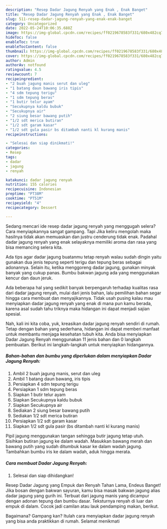 ```yaml
---
description: "Resep Dadar Jagung Renyah yang Enak , Enak Banget"
title: "Resep Dadar Jagung Renyah yang Enak , Enak Banget"
slug: 511-resep-dadar-jagung-renyah-yang-enak-enak-banget
category: Uncategorized
date: 2022-05-24T10:06:35.688Z
image: https://img-global.cpcdn.com/recipes/ff0219678583f331/680x482cq70/dadar-jagung-renyah-foto-resep-utama.jpg
hideToc: false
enableToc: true
enableTocContent: false
thumbnail: https://img-global.cpcdn.com/recipes/ff0219678583f331/680x482cq70/dadar-jagung-renyah-foto-resep-utama.jpg
cover: https://img-global.cpcdn.com/recipes/ff0219678583f331/680x482cq70/dadar-jagung-renyah-foto-resep-utama.jpg
author: Admin
authorAv: notfound
ratingvalue: 4.5
reviewcount: 7
recipeingredient:
- "2 buah jagung manis serut dan uleg"
- "1 batang daun bawang iris tipis"
- "4 sdm tepung terigu"
- "1 sdm tepung beras"
- "1 butir telur ayam"
- "Secukupnya kaldu bubuk"
- "Secukupnya air"
- "2 siung besar bawang putih"
- "1/2 sdt merica butiran"
- "1/2 sdt garam kasar"
- "1/2 sdt gula pasir bs ditambah nanti kl kurang manis"
recipeinstructions:

- "Selesai dan siap dinikmati!"
categories:
- Resep
tags:
- dadar
- jagung
- renyah

katakunci: dadar jagung renyah 
nutrition: 155 calories
recipecuisine: Indonesian
preptime: "PT38M"
cooktime: "PT51M"
recipeyield: "4"
recipecategory: Dessert

---
```



Sedang mencari ide resep dadar jagung renyah yang menggugah selera? Cara menyiapkannya sangat gampang. Tapi Jika keliru mengolah maka hasilnya tidak akan memuaskan dan justru cenderung tidak enak. Padahal dadar jagung renyah yang enak selayaknya memiliki aroma dan rasa yang bisa memancing selera kita.


Ada tips agar dadar jagung buatanmu tetap renyah walau sudah dingin yaitu gunakan dua jenis tepung seperti terigu dan tepung beras sebagai adonannya. Selain itu, ketika menggoreng dadar jagung, gunakan minyak banyak yang cukup panas. Bumbu bakwan jagung ada yang menggunakan kencur dan daun jeruk.

Ada beberapa hal yang sedikit banyak berpengaruh terhadap kualitas rasa dari dadar jagung renyah, mulai dari jenis bahan, lalu pemilihan bahan segar hingga cara membuat dan menyajikannya. Tidak usah pusing kalau mau menyiapkan dadar jagung renyah yang enak di mana pun kamu berada, karena asal sudah tahu triknya maka hidangan ini dapat menjadi sajian spesial.


Nah, kali ini kita coba, yuk, kreasikan dadar jagung renyah sendiri di rumah. Tetap dengan bahan yang sederhana, hidangan ini dapat memberi manfaat untuk membantu menjaga kesehatan tubuh kita. Anda bisa menyiapkan Dadar Jagung Renyah menggunakan 11 jenis bahan dan 0 langkah pembuatan. Berikut ini langkah-langkah untuk menyiapkan hidangannya.

<!--inarticleads1-->

##### Bahan-bahan dan bumbu yang diperlukan dalam menyiapkan Dadar Jagung Renyah:

1. Ambil 2 buah jagung manis, serut dan uleg
1. Ambil 1 batang daun bawang, iris tipis
1. Persiapkan 4 sdm tepung terigu
1. Persiapkan 1 sdm tepung beras
1. Siapkan 1 butir telur ayam
1. Siapkan Secukupnya kaldu bubuk
1. Siapkan Secukupnya air
1. Sediakan 2 siung besar bawang putih
1. Sediakan 1/2 sdt merica butiran
1. Persiapkan 1/2 sdt garam kasar
1. Siapkan 1/2 sdt gula pasir (bs ditambah nanti kl kurang manis)


Pipil jagung menggunakan tangan sehingga butir jagung tetap utuh. Sisihkan butiran jagung ke dalam wadah. Masukkan bawang merah dan bawang putih yang sudah ditumbuk kasar ke dalam wadah jagung. Tambahkan bumbu iris ke dalam wadah, aduk hingga merata. 

<!--inarticleads2-->

##### Cara membuat Dadar Jagung Renyah:


1. Selesai dan siap dihidangkan!

Resep Dadar Jagung yang Empuk dan Renyah Tahan Lama, Endeus Banget! Jika bosan dengan bakwan sayuran, kamu bisa masak bakwan jagung alias dadar jagung yang gurih ini. Terbuat dari jagung manis yang dicampur dengan adonan tepung dan bumbu dasar. Teksturnya renyah di luar dan empuk di dalam. Cocok jadi camilan atau lauk pendamping makan, berikut. 

Bagaimana? Gampang kan? Itulah cara menyiapkan dadar jagung renyah yang bisa anda praktikkan di rumah. Selamat menikmati
